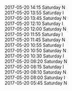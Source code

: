 2017-05-20 14:15 Saturday  N  
2017-05-20 13:55 Saturday  I  
2017-05-20 13:45 Saturday  N  
2017-05-20 12:10 Saturday  I  
2017-05-20 12:00 Saturday  N  
2017-05-20 11:55 Saturday  I  
2017-05-20 11:45 Saturday  N  
2017-05-20 10:55 Saturday  I  
2017-05-20 10:50 Saturday  N  
2017-05-20 10:30 Saturday  I  
2017-05-20 08:20 Saturday  N  
2017-05-20 08:15 Saturday  I  
2017-05-20 08:10 Saturday  N  
2017-05-20 08:00 Saturday  I  
2017-05-20 05:45 Saturday  N  
